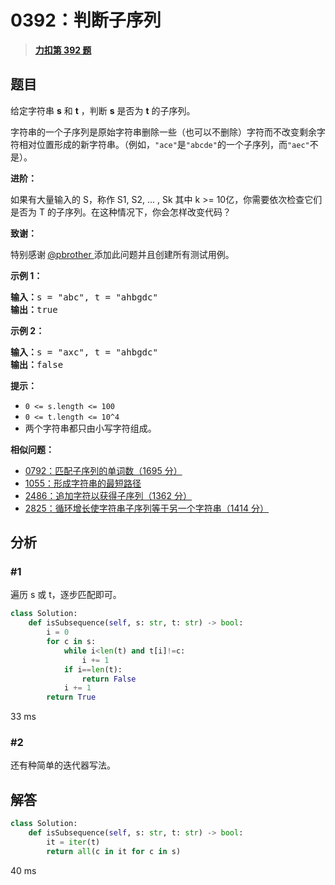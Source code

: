 # 0392：判断子序列


> <u>**[力扣第 392 题](https://leetcode.cn/problems/is-subsequence/)**</u>

## 题目

<p>给定字符串 <strong>s</strong> 和 <strong>t</strong> ，判断 <strong>s</strong> 是否为 <strong>t</strong> 的子序列。</p>

<p>字符串的一个子序列是原始字符串删除一些（也可以不删除）字符而不改变剩余字符相对位置形成的新字符串。（例如，<code>"ace"</code>是<code>"abcde"</code>的一个子序列，而<code>"aec"</code>不是）。</p>

<p><strong>进阶：</strong></p>

<p>如果有大量输入的 S，称作 S1, S2, ... , Sk 其中 k >= 10亿，你需要依次检查它们是否为 T 的子序列。在这种情况下，你会怎样改变代码？</p>

<p><strong>致谢：</strong></p>

<p>特别感谢<strong> </strong><a href="https://leetcode.com/pbrother/">@pbrother </a>添加此问题并且创建所有测试用例。</p>



<p><strong>示例 1：</strong></p>

<pre>
<strong>输入：</strong>s = "abc", t = "ahbgdc"
<strong>输出：</strong>true
</pre>

<p><strong>示例 2：</strong></p>

<pre>
<strong>输入：</strong>s = "axc", t = "ahbgdc"
<strong>输出：</strong>false
</pre>



<p><strong>提示：</strong></p>

<ul>
<li><code>0 <= s.length <= 100</code></li>
<li><code>0 <= t.length <= 10^4</code></li>
<li>两个字符串都只由小写字符组成。</li>
</ul>


**相似问题：**
- [0792：匹配子序列的单词数（1695 分）](/leetcode/0792)
- [1055：形成字符串的最短路径](/leetcode/1055)
- [2486：追加字符以获得子序列（1362 分）](/leetcode/2486)
- [2825：循环增长使字符串子序列等于另一个字符串（1414 分）](/leetcode/2825)


## 分析

### #1

遍历 s 或 t，逐步匹配即可。

```python
class Solution:
    def isSubsequence(self, s: str, t: str) -> bool:
        i = 0
        for c in s:
            while i<len(t) and t[i]!=c:
                i += 1
            if i==len(t):
                return False
            i += 1
        return True
```
33 ms

### #2

还有种简单的迭代器写法。

## 解答

```python
class Solution:
    def isSubsequence(self, s: str, t: str) -> bool:
        it = iter(t)
        return all(c in it for c in s)
```
40 ms





